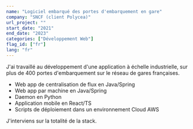 ```yaml
---
name: "Logiciel embarqué des portes d'embarquement en gare"
company: "SNCF (client Polycea)"
url_project: ""
start_date: "2021"
end_date: "2023"
categories: ["Développement Web"]
flag_id: ["fr"]
lang: "fr"
---
```

J'ai travaillé au développement d'une application à échelle industrielle, sur plus de 400 portes d'embarquement sur le réseau de gares françaises.

- Web app de centralisation de flux en Java/Spring
- Web app par machine en Java/Spring
- Daemon en Python
- Application mobile en React/TS
- Scripts de déploiement dans un environnement Cloud AWS

J'interviens sur la totalité de la stack.